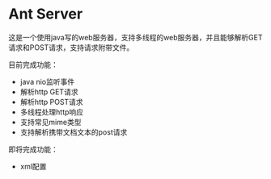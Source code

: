 # Ant Server

这是一个使用java写的web服务器，支持多线程的web服务器，并且能够解析GET请求和POST请求，支持请求附带文件。

目前完成功能：

+ java nio监听事件
+ 解析http GET请求
+ 解析http POST请求
+ 多线程处理http响应
+ 支持常见mime类型
+ 支持解析携带文档文本的post请求

即将完成功能：

+ xml配置
